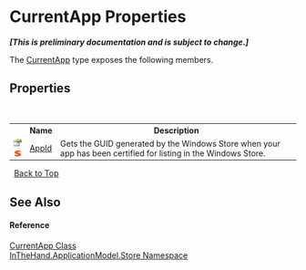 # CurrentApp Properties
 _**\[This is preliminary documentation and is subject to change.\]**_

The <a href="T_InTheHand_ApplicationModel_Store_CurrentApp">CurrentApp</a> type exposes the following members.


## Properties
&nbsp;<table><tr><th></th><th>Name</th><th>Description</th></tr><tr><td>![Public property](media/pubproperty.gif "Public property")![Static member](media/static.gif "Static member")</td><td><a href="P_InTheHand_ApplicationModel_Store_CurrentApp_AppId">AppId</a></td><td>
Gets the GUID generated by the Windows Store when your app has been certified for listing in the Windows Store.</td></tr></table>&nbsp;
<a href="#currentapp-properties">Back to Top</a>

## See Also


#### Reference
<a href="T_InTheHand_ApplicationModel_Store_CurrentApp">CurrentApp Class</a><br /><a href="N_InTheHand_ApplicationModel_Store">InTheHand.ApplicationModel.Store Namespace</a><br />